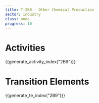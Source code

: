 ```yaml
---
title: T-2B9 - Other Chemical Production
sector: industry
class: node
progress: 10
---
```




# Activities

{{generate_activity_index("2B9")}}


# Transition Elements

{{generate_te_index("2B9")}}


